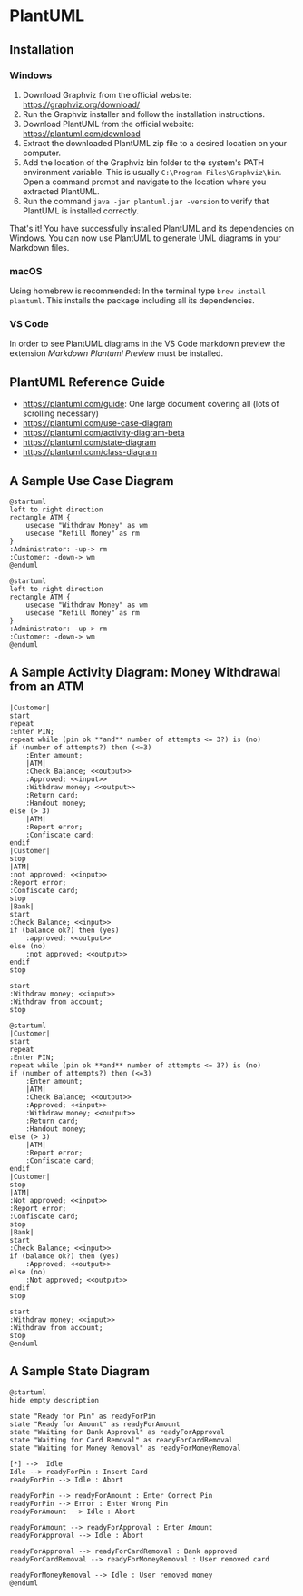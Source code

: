 # PlantUML
## Installation
### Windows
1. Download Graphviz from the official website: https://graphviz.org/download/
1. Run the Graphviz installer and follow the installation instructions.
1. Download PlantUML from the official website: https://plantuml.com/download
1. Extract the downloaded PlantUML zip file to a desired location on your computer.
1. Add the location of the Graphviz bin folder to the system's PATH environment variable. This is usually `C:\Program Files\Graphviz\bin`.
Open a command prompt and navigate to the location where you extracted PlantUML.
1. Run the command `java -jar plantuml.jar -version` to verify that PlantUML is installed correctly.
   
That's it! You have successfully installed PlantUML and its dependencies on Windows. You can now use PlantUML to generate UML diagrams in your Markdown files.

### macOS
Using homebrew is recommended: In the terminal type `brew install plantuml`. This installs the package including all its dependencies.

### VS Code
In order to see PlantUML diagrams in the VS Code markdown preview the extension *Markdown Plantuml Preview* must be installed.


## PlantUML Reference Guide
- https://plantuml.com/guide: One large document covering all (lots of scrolling necessary)
- https://plantuml.com/use-case-diagram
- https://plantuml.com/activity-diagram-beta
- https://plantuml.com/state-diagram
- https://plantuml.com/class-diagram

## A Sample Use Case Diagram
```
@startuml
left to right direction
rectangle ATM {
    usecase "Withdraw Money" as wm
    usecase "Refill Money" as rm
}
:Administrator: -up-> rm
:Customer: -down-> wm
@enduml
```

```plantuml
@startuml
left to right direction
rectangle ATM {
    usecase "Withdraw Money" as wm
    usecase "Refill Money" as rm
}
:Administrator: -up-> rm
:Customer: -down-> wm
@enduml
```

## A Sample Activity Diagram: Money Withdrawal from an ATM
```
|Customer|
start
repeat
:Enter PIN;
repeat while (pin ok **and** number of attempts <= 3?) is (no)
if (number of attempts?) then (<=3)
    :Enter amount;
    |ATM|
    :Check Balance; <<output>>
    :Approved; <<input>>
    :Withdraw money; <<output>>
    :Return card;
    :Handout money;
else (> 3)
    |ATM|
    :Report error;
    :Confiscate card;
endif
|Customer|
stop
|ATM|
:not approved; <<input>>
:Report error;
:Confiscate card;
stop
|Bank|
start
:Check Balance; <<input>>
if (balance ok?) then (yes)
    :approved; <<output>>
else (no)
    :not approved; <<output>>
endif
stop

start
:Withdraw money; <<input>>
:Withdraw from account; 
stop
```

```plantuml
@startuml
|Customer|
start
repeat
:Enter PIN;
repeat while (pin ok **and** number of attempts <= 3?) is (no)
if (number of attempts?) then (<=3)
    :Enter amount;
    |ATM|
    :Check Balance; <<output>>
    :Approved; <<input>>
    :Withdraw money; <<output>>
    :Return card;
    :Handout money;
else (> 3)
    |ATM|
    :Report error;
    :Confiscate card;
endif
|Customer|
stop
|ATM|
:Not approved; <<input>>
:Report error;
:Confiscate card;
stop
|Bank|
start
:Check Balance; <<input>>
if (balance ok?) then (yes)
    :Approved; <<output>>
else (no)
    :Not approved; <<output>>
endif
stop

start
:Withdraw money; <<input>>
:Withdraw from account; 
stop
@enduml
```

## A Sample State Diagram
```plantuml
@startuml
hide empty description

state "Ready for Pin" as readyForPin
state "Ready for Amount" as readyForAmount
state "Waiting for Bank Approval" as readyForApproval
state "Waiting for Card Removal" as readyForCardRemoval
state "Waiting for Money Removal" as readyForMoneyRemoval

[*] -->  Idle
Idle --> readyForPin : Insert Card
readyForPin --> Idle : Abort

readyForPin --> readyForAmount : Enter Correct Pin
readyForPin --> Error : Enter Wrong Pin
readyForAmount --> Idle : Abort

readyForAmount --> readyForApproval : Enter Amount
readyForApproval --> Idle : Abort

readyForApproval --> readyForCardRemoval : Bank approved
readyForCardRemoval --> readyForMoneyRemoval : User removed card

readyForMoneyRemoval --> Idle : User removed money
@enduml
```
